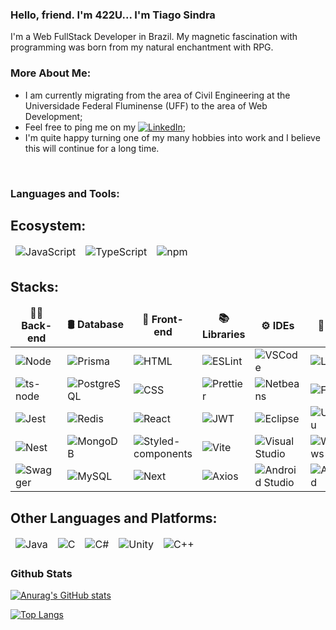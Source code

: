 ### Hello, friend. I'm 422U... I'm Tiago Sindra
I'm a Web FullStack Developer in Brazil. My magnetic fascination with programming was born from my natural enchantment with RPG.

### More About Me:
- I am currently migrating from the area of Civil Engineering at the Universidade Federal Fluminense (UFF) to the area of Web Development;
- Feel free to ping me on my [<img alt="LinkedIn" src="https://img.shields.io/badge/LinkedIn-0077B5?style=for-the-badge&logo=linkedin&logoColor=white" />](https://www.linkedin.com/in/tiagosindra/);
- I'm quite happy turning one of my many hobbies into work and I believe this will continue for a long time.
<br>

### Languages and Tools:
## Ecosystem:
<table>
    <thead slign="center">
        <td><img alt="JavaScript" src="https://img.shields.io/badge/JavaScript-323330?style=for-the-badge&logo=javascript&logoColor=F7DF1E" /></td>
        <td><img alt="TypeScript" src="https://img.shields.io/badge/TypeScript-007ACC?style=for-the-badge&logo=typescript&logoColor=white" /></td>
        <td><img alt="npm" src="https://img.shields.io/badge/npm-CB3837?style=for-the-badge&logo=npm&logoColor=white" /></td>
    </thead>
</table>

## Stacks:
<table>
    <thead align="center">
      <tr border: none;>
        <td><b>🧑‍💻 Back-end</b></td>
        <td><b>🛢️ Database</b></td>
        <td><b>🎨 Front-end</b></td>
        <td><b>📚 Libraries</b></td>
        <td><b>⚙️ IDEs</b></td>
        <td><b>🐧 OSs</b></td>
      </tr>
    </thead>
    <tbody>
      <tr>
        <td><img alt="Node" src="https://img.shields.io/badge/Node%20js-339933?style=for-the-badge&logo=nodedotjs&logoColor=white" /></td>
        <td><img alt="Prisma" src="https://img.shields.io/badge/Prisma-3982CE?style=for-the-badge&logo=Prisma&logoColor=white" /></td>
        <td><img alt="HTML" src="https://img.shields.io/badge/HTML5-E34F26?style=for-the-badge&logo=html5&logoColor=white" /></td>
        <td><img alt="ESLint" src="https://img.shields.io/badge/eslint-3A33D1?style=for-the-badge&logo=eslint&logoColor=white" /></td>
        <td><img alt="VSCode" src="https://img.shields.io/badge/VSCode-0078D4?style=for-the-badge&logo=visual%20studio%20code&logoColor=white" /></td>
        <td><img alt="Linux" src="https://img.shields.io/badge/Linux-FCC624?style=for-the-badge&logo=linux&logoColor=black" /></td>
      </tr>
        <tr>
        <td><img alt="ts-node" src="https://img.shields.io/badge/ts--node-3178C6?style=for-the-badge&logo=ts-node&logoColor=white" /></td>
        <td><img alt="PostgreSQL" src="https://img.shields.io/badge/PostgreSQL-316192?style=for-the-badge&logo=postgresql&logoColor=white" /></td>
        <td><img alt="CSS" src="https://img.shields.io/badge/CSS3-1572B6?style=for-the-badge&logo=css3&logoColor=white" /></td>
        <td><img alt="Prettier" src="https://img.shields.io/badge/prettier-1A2C34?style=for-the-badge&logo=prettier&logoColor=F7BA3E" /></td>
        <td><img alt="Netbeans" src="https://img.shields.io/badge/apache%20netbeans-1B6AC6?style=for-the-badge&logo=apache%20netbeans%20IDE&logoColor=white" /></td>
        <td><img alt="Fedora" src="https://img.shields.io/badge/Fedora-294172?style=for-the-badge&logo=fedora&logoColor=white" /></td>
      </tr>
      <tr>
        <td><img alt="Jest" src="https://img.shields.io/badge/Jest-C21325?style=for-the-badge&logo=jest&logoColor=white" /></td>
        <td><img alt="Redis" src="https://img.shields.io/badge/redis-%23DD0031.svg?&style=for-the-badge&logo=redis&logoColor=white" /></td>
        <td><img alt="React" src="https://img.shields.io/badge/React-20232A?style=for-the-badge&logo=react&logoColor=61DAFB" /></td>
        <td><img alt="JWT" src="https://img.shields.io/badge/JWT-000000?style=for-the-badge&logo=JSON%20web%20tokens&logoColor=white" /></td>
        <td><img alt="Eclipse" src="https://img.shields.io/badge/Eclipse-2C2255?style=for-the-badge&logo=eclipse&logoColor=white" /></td>
        <td><img alt="Ubuntu" src="https://img.shields.io/badge/Ubuntu-E95420?style=for-the-badge&logo=ubuntu&logoColor=white" /></td>
      </tr>
      <tr>
        <td><img alt="Nest" src="https://img.shields.io/badge/nestjs-E0234E?style=for-the-badge&logo=nestjs&logoColor=white" /></td>
        <td><img alt="MongoDB" src="https://img.shields.io/badge/MongoDB-4EA94B?style=for-the-badge&logo=mongodb&logoColor=white" /></td>
        <td><img alt="Styled-components" src="https://img.shields.io/badge/styled--components-DB7093?style=for-the-badge&logo=styled-components&logoColor=white" /></td>
        <td><img alt="Vite" src="https://img.shields.io/badge/Vite-B73BFE?style=for-the-badge&logo=vite&logoColor=FFD62E" /></td>
        <td><img alt="Visual Studio" src="https://img.shields.io/badge/Visual_Studio-5C2D91?style=for-the-badge&logo=visual%20studio&logoColor=white" /></td>
        <td><img alt="Windows" src="https://img.shields.io/badge/Windows-0078D6?style=for-the-badge&logo=windows&logoColor=white" /></td>
      </tr>
      <tr>
        <td><img alt="Swagger" src="https://img.shields.io/badge/Swagger-85EA2D?style=for-the-badge&logo=Swagger&logoColor=black" /></td>
        <td><img alt="MySQL" src="https://img.shields.io/badge/MySQL-005C84?style=for-the-badge&logo=mysql&logoColor=white" /></td>
        <td><img alt="Next" src="https://img.shields.io/badge/next%20js-000000?style=for-the-badge&logo=nextdotjs&logoColor=white" /></td>
        <td><img alt="Axios" src="https://img.shields.io/badge/axios-671ddf?&style=for-the-badge&logo=axios&logoColor=white" /></td>
        <td><img alt="Android Studio" src="https://img.shields.io/badge/Android_Studio-3DDC84?style=for-the-badge&logo=android-studio&logoColor=white" /></td>
        <td><img alt="Android" src="https://img.shields.io/badge/Android-3DDC84?style=for-the-badge&logo=android&logoColor=white" /></td>
      </tr>
    </tbody>
  </table>

  ## Other Languages and Platforms:
  <table>
    <thead slign="center">
        <td><img alt="Java" src="https://custom-icon-badges.demolab.com/badge/Java-007396.svg?logo=java&logoColor=white" /></td>
        <td><img alt="C" src="https://img.shields.io/badge/C-00599C?style=for-the-badge&logo=c&logoColor=white" /></td>
        <td><img alt="C#" src="https://img.shields.io/badge/C%23-239120?style=for-the-badge&logo=c-sharp&logoColor=white" /></td>
        <td><img alt="Unity" src="https://img.shields.io/badge/Unity-100000?style=for-the-badge&logo=unity&logoColor=white" /></td>
        <td><img alt="C++" src="https://img.shields.io/badge/C%2B%2B-00599C?style=for-the-badge&logo=c%2B%2B&logoColor=white" /></td>
    </thead>
  </table>


### Github Stats
<a href='https://github.com/422UR4H/github-stats-transparent'>

![Anurag's GitHub stats](https://github-readme-stats.vercel.app/api?username=422UR4H&hide=prs,issues&show_icons=true&theme=codeSTACKr)

[![Top Langs](https://github-readme-stats.vercel.app/api/top-langs/?username=422UR4H&layout=compact&theme=codeSTACKr)](https://github.com/422UR4H/github-readme-stats)
